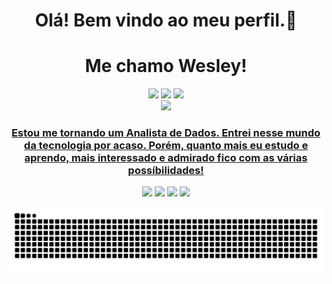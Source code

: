<h1 align='center'>
Olá! Bem vindo ao meu perfil.👋
</h1>

<h1 align='center'>
Me chamo Wesley!
</h1>

<div align='center'>
  <a href="https://www.linkedin.com/in/wesley-cravo-barbosa-b5100b1b8" target="_blank"><img src="https://img.shields.io/badge/LinkedIn-0077B5?style=for-the-badge&logo=linkedin&logoColor=white" target="_blank"></a>
  <a href="https://www.instagram.com/_wess18/" target="_blank"><img src="https://img.shields.io/badge/Instagram-E4405F?style=for-the-badge&logo=instagram&logoColor=white" target="_blank"></a>
  <a href="https://mail.google.com/mail/u/0/?tab=rm&ogbl#inbox" target="_blank"><img src="https://img.shields.io/badge/Gmail-D14836?style=for-the-badge&logo=gmail&logoColor=white" target="_blank"></a>
</div>

<div align='center'>
  <a href = 'https://github.com/Wesley-CBarbosa'>
  <img height='190em' src='https://github-readme-stats.vercel.app/api?username=Wesley-CBarbosa&show_icons=true&theme=tokyonight&include_all_commits=true&count_private=true'/>
</div>
    
<h3 align='center'>
Estou me tornando um Analista de Dados. Entrei nesse mundo da tecnologia por acaso. Porém, quanto mais eu estudo e aprendo, mais interessado e admirado fico com as várias possíbilidades!
</h3>

<div align='center'>
  <a href="" target="_blank"><img src="https://img.shields.io/badge/python-3670A0?style=for-the-badge&logo=python&logoColor=ffdd54" target="_blank"></a>
  <a href="" target="_blank"><img src="https://img.shields.io/badge/mysql-4479A1.svg?style=for-the-badge&logo=mysql&logoColor=white" target="_blank"></a>
  <a href="" target="_blank"><img src="https://img.shields.io/badge/power_bi-F2C811?style=for-the-badge&logo=powerbi&logoColor=black" target="_blank"></a>
  <a href="" target="_blank"><img src="https://img.shields.io/badge/Microsoft_Excel-217346?style=for-the-badge&logo=microsoft-excel&logoColor=white" target="_blank"></a>
</div>

<p align='center'>
    <img src='https://github.com/Wesley-CBarbosa/Wesley-CBarbosa/raw/refs/heads/output/github-contribution-grid-snake-dark.svg' alt='Snake animation' />
</p>
